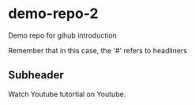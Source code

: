 # demo-repo-2
Demo repo for gihub introduction

Remember that in this case, the '#' refers to headliners

## Subheader

Watch Youtube tutortial on Youtube.